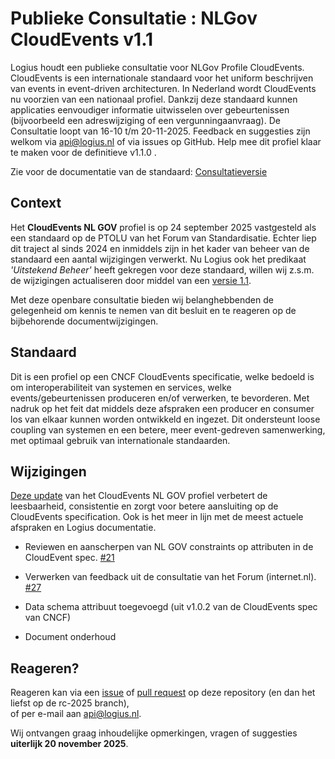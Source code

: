 
# Publieke Consultatie : NLGov CloudEvents v1.1 

Logius houdt een publieke consultatie voor NLGov Profile CloudEvents. CloudEvents is een internationale standaard voor het uniform beschrijven van events in event-driven architecturen. In Nederland wordt CloudEvents nu voorzien van een nationaal profiel. Dankzij deze standaard kunnen applicaties eenvoudiger informatie uitwisselen over gebeurtenissen (bijvoorbeeld een adreswijziging of een vergunningaanvraag). De Consultatie loopt van 16-10 t/m 20-11-2025. Feedback en suggesties zijn welkom via api@logius.nl of via issues op GitHub. Help mee dit profiel klaar te maken voor de definitieve v1.1.0 .

Zie voor de documentatie van de standaard: [Consultatieversie](https://logius-standaarden.github.io/Publicatie-Preview/NL-GOV-profile-for-CloudEvents/rc-2025/)

## Context
Het **CloudEvents NL GOV** profiel is op 24 september 2025 vastgesteld als een standaard op de PTOLU van het Forum van Standardisatie.
Echter liep dit traject al sinds 2024 en inmiddels zijn in het kader van beheer van de standaard een aantal wijzigingen verwerkt.
Nu Logius ook het predikaat _'Uitstekend Beheer'_ heeft gekregen voor deze standaard, willen wij z.s.m. de wijzigingen actualiseren door middel van een [versie 1.1](https://logius-standaarden.github.io/Publicatie-Preview/NL-GOV-profile-for-CloudEvents/rc-2025/).

Met deze openbare consultatie bieden wij belanghebbenden de gelegenheid om kennis te nemen van dit besluit en te reageren op de bijbehorende documentwijzigingen.

## Standaard
Dit is een profiel op een CNCF CloudEvents specificatie, welke bedoeld is om  interoperabiliteit van systemen en services, welke events/gebeurtenissen produceren en/of verwerken, te bevorderen.
Met nadruk op het feit dat middels deze afspraken een producer en consumer los van elkaar kunnen worden ontwikkeld en ingezet.
Dit ondersteunt loose coupling van systemen en een betere, meer event-gedreven samenwerking, met optimaal gebruik van internationale standaarden.

## Wijzigingen

[Deze update](https://github.com/Logius-standaarden/NL-GOV-profile-for-CloudEvents/pull/28) van het CloudEvents NL GOV profiel verbetert de leesbaarheid, consistentie en zorgt voor betere aansluiting op de CloudEvents specification. Ook is het meer in lijn met de meest actuele afspraken en Logius documentatie.

- Reviewen en aanscherpen van NL GOV constraints op attributen in de CloudEvent spec. [#21](https://github.com/Logius-standaarden/NL-GOV-profile-for-CloudEvents/pull/21)

- Verwerken van feedback uit de consultatie van het Forum (internet.nl). [#27](https://github.com/Logius-standaarden/NL-GOV-profile-for-CloudEvents/pull/27)

- Data schema attribuut toegevoegd (uit v1.0.2 van de CloudEvents spec van CNCF)

- Document onderhoud


## Reageren?

Reageren kan via een [issue](https://github.com/Logius-standaarden/NL-GOV-profile-for-CloudEvents/issues) of [pull request](https://github.com/Logius-standaarden/NL-GOV-profile-for-CloudEvents/pulls) op deze repository (en dan het liefst op de rc-2025 branch),  
of per e-mail aan [api@logius.nl](mailto:api@logius.nl).

Wij ontvangen graag inhoudelijke opmerkingen, vragen of suggesties **uiterlijk 20 november 2025**.













